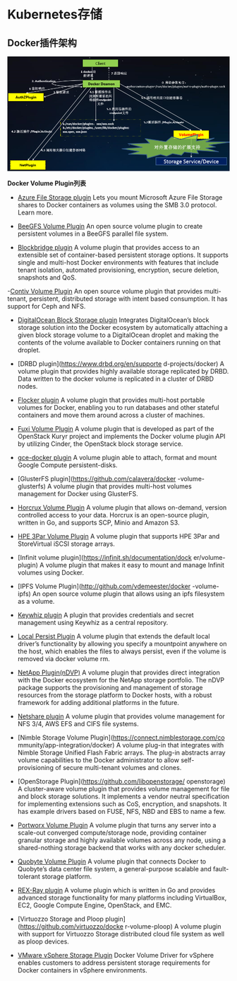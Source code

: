 # Kubernetes存储 #

## Docker插件架构 ##

![](img/Docker_plugin.png)


**Docker Volume Plugin列表** 

- [Azure File Storage plugin](https://github.com/Azure/azurefiledockervolumedriver)
Lets you mount Microsoft Azure File Storage shares to Docker containers as volumes using the SMB 3.0 protocol. Learn more.

- [BeeGFS Volume Plugin](https://github.com/RedCoolBeans/docker-volume-beegfs)
An open source volume plugin to create persistent volumes in a BeeGFS parallel file system. 

- [Blockbridge plugin](https://github.com/blockbridge/blockbridge-docker-volume) 
A volume plugin that provides access to an extensible set of container-based persistent storage options. It supports single and multi-host Docker environments with features that include tenant isolation, automated provisioning, encryption, secure deletion, snapshots and QoS.

-[Contiv Volume Plugin](https://github.com/rancher/convoy)
An open source volume plugin that provides multi-tenant, persistent, distributed storage with intent based consumption. It has support for Ceph and NFS.

- [DigitalOcean Block Storage plugin](https://github.com/omallo/dockervolume-plugin-dostorage)
Integrates DigitalOcean’s block storage solution into the Docker ecosystem by automatically attaching a given block storage volume to a DigitalOcean droplet and making the contents of the volume available to Docker containers running on that droplet.

- [DRBD plugin](https://www.drbd.org/en/supporte d-projects/docker) 
A volume plugin that provides highly available storage replicated by DRBD. Data written to the docker volume is replicated in a cluster of DRBD nodes.

- [Flocker plugin](https://clusterhq.com/dockerplugin/) 
A volume plugin that provides multi-host portable volumes for Docker, enabling you to run databases and other stateful containers and move them around across a cluster of machines.

- [Fuxi Volume Plugin](https://github.com/openstack/fuxi) 
A volume plugin that is developed as part of the OpenStack Kuryr project and implements the Docker volume plugin API by utilizing Cinder, the OpenStack block storage service.

- [gce-docker plugin](https://github.com/mcuadros/gcedocker)
A volume plugin able to attach, format and mount Google Compute persistent-disks.

- [GlusterFS plugin](https://github.com/calavera/docker -volume-glusterfs)
A volume plugin that provides multi-host volumes management for Docker using GlusterFS.

- [Horcrux Volume Plugin](https://github.com/muthu-r/horcrux)
A volume plugin that allows on-demand, version controlled access to your data. Horcrux is an open-source plugin, written in Go, and supports SCP, Minio and Amazon S3.

- [HPE 3Par Volume Plugin](https://github.com/hpestorage/python-hpedockerplugin/)
A volume plugin that supports HPE 3Par and StoreVirtual iSCSI storage arrays.

- [Infinit volume plugin](https://infinit.sh/documentation/dock er/volume-plugin)
A volume plugin that makes it easy to mount and manage Infinit volumes using Docker.

- [IPFS Volume Plugin](http://github.com/vdemeester/docker -volume-ipfs)
An open source volume plugin that allows using an ipfs filesystem as a volume.

- [Keywhiz plugin](https://github.com/calavera/dockervolume-keywhiz)
A plugin that provides credentials and secret management using Keywhiz as a central repository.

- [Local Persist Plugin](https://github.com/CWSpear/localpersist)
A volume plugin that extends the default local driver’s functionality by allowing you specify a mountpoint anywhere on the host, which enables the files to always persist, even if the volume is removed via docker volume rm.

- [NetApp Plugin(nDVP)](https://github.com/NetApp/netappdvp)
A volume plugin that provides direct integration with the Docker ecosystem for the NetApp storage portfolio. The nDVP package supports the provisioning and management of storage resources from the storage platform to Docker hosts, with a robust framework for adding additional platforms in the future.

- [Netshare plugin](https://github.com/ContainX/dockervolume-netshare)
A volume plugin that provides volume management for NFS 3/4, AWS EFS and CIFS file systems.

- [Nimble Storage Volume Plugin](https://connect.nimblestorage.com/co mmunity/app-integration/docker)
A volume plug-in that integrates with Nimble Storage Unified Flash Fabric arrays. The plug-in abstracts array volume capabilities to the Docker administrator to allow self-provisioning of secure multi-tenant volumes and clones.

- [OpenStorage Plugin](https://github.com/libopenstorage/ openstorage)
A cluster-aware volume plugin that provides volume management for file and block storage solutions. It implements a vendor neutral specification for implementing extensions such as CoS, encryption, and snapshots. It has example drivers based on FUSE, NFS, NBD and EBS to name a few.

- [Portworx Volume Plugin](https://github.com/portworx/pxdev)
A volume plugin that turns any server into a scale-out converged compute/storage node, providing container granular storage and highly available volumes across any node, using a shared-nothing storage backend that works with any docker scheduler.

- [Quobyte Volume Plugin](https://github.com/quobyte/docker-volume)
A volume plugin that connects Docker to Quobyte’s data center file system, a general-purpose scalable and fault-tolerant storage platform.

- [REX-Ray plugin](https://github.com/emccode/rexray)
A volume plugin which is written in Go and provides advanced storage functionality for many platforms including VirtualBox, EC2, Google Compute Engine, OpenStack, and EMC.

- [Virtuozzo Storage and Ploop plugin](https://github.com/virtuozzo/docke r-volume-ploop)
A volume plugin with support for Virtuozzo Storage distributed cloud file system as well as ploop devices.

- [VMware vSphere Storage Plugin](https://github.com/vmware/dockervolume-vsphere)
Docker Volume Driver for vSphere enables customers to address persistent storage requirements for Docker containers in vSphere environments.





